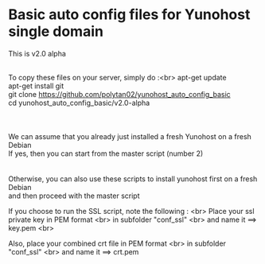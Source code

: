 # Basic auto config files for Yunohost single domain


This is v2.0 alpha<br/>
<br/>


To copy these files on your server, simply do :<br\>
apt-get update<br/>
apt-get install git<br/>
git clone https://github.com/polytan02/yunohost_auto_config_basic <br/>
cd yunohost_auto_config_basic/v2.0-alpha<br/>
<br/>
<br/>
<br/>
We can assume that you already just installed a fresh Yunohost on a fresh Debian<br/>
If yes, then you can start from the master script (number 2)<br/>
<br/>
<br/>
Otherwise, you can also use these scripts to install yunohost first on a fresh Debian<br/>
and then proceed with the master script<br/>


If you choose to run the SSL script, note the following : <br\>
Place your ssl private key in PEM format <br\>
in subfolder "conf_ssl"  <br\>
and name it ==> key.pem <br\>

Also, place your combined crt file in PEM format   <br\>
in subfolder "conf_ssl"  <br\>
and name it ==> crt.pem

